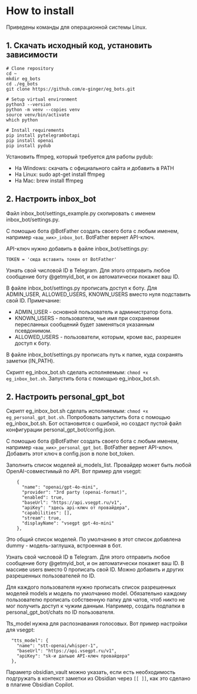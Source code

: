 # How to install
Приведены команды для операционной системы Linux.

## 1. Скачать исходный код, установить зависимости
```
# Clone repository
cd ~
mkdir eg_bots
cd ./eg_bots
git clone https://github.com/e-ginger/eg_bots.git

# Setup virtual environment
python3 --version
python -m venv --copies venv
source venv/bin/activate
which python

# Install requirements
pip install pytelegrambotapi
pip install openai
pip install pydub
```

Установить ffmpeg, который требуется для работы pydub:
- На Windows: скачать с официального сайта и добавить в PATH
- На Linux: sudo apt-get install ffmpeg
- На Mac: brew install ffmpeg


## 2. Настроить inbox_bot
Файл inbox_bot/settings_example.py скопировать с именем inbox_bot/settings.py.

С помощью бота @BotFather создать своего бота с любым именем, например `<ваш_ник>_inbox_bot`. BotFather вернет API-ключ. 

API-ключ нужно добавить в файле inbox_bot/settings.py:
```
TOKEN = 'сюда вставить токен от BotFather'
```

Узнать свой числовой ID в Telegram. Для этого отправить любое сообщение боту @getmyid_bot, и он автоматически покажет ваш ID.

В файле inbox_bot/settings.py прописать доступ к боту. Для ADMIN_USER, ALLOWED_USERS, KNOWN_USERS вместо нуля подставить свой ID.
Примечание:
- ADMIN_USER - основной пользователь и администратор бота.
- KNOWN_USERS - пользователи, чье имя при сохранении пересланных сообщений будет заменяться указанным псевдонимом.
- ALLOWED_USERS - пользователи, которым, кроме вас, разрешен доступ к боту.

В файле inbox_bot/settings.py прописать путь к папке, куда сохранять заметки (IN_PATH).

Скрипт eg_inbox_bot.sh сделать исполняемым: `chmod +x eg_inbox_bot.sh`.
Запустить бота с помощью eg_inbox_bot.sh.


## 2. Настроить personal_gpt_bot

Скрипт eg_inbox_bot.sh сделать исполняемым: `chmod +x eg_personal_gpt_bot.sh`.
Попробовать запустить бота с помощью eg_inbox_bot.sh.
Бот остановится с ошибкой, но создаст пустой файл конфигурации personal_gpt_bot/config.json.

С помощью бота @BotFather создать своего бота с любым именем, например `<ваш_ник>_personal_gpt_bot`. BotFather вернет API-ключ.
Добавить этот ключ в config.json в поле bot_token.

Заполнить список моделей ai_models_list. Провайдер может быть любой OpenAI-совместимый по API. Вот пример для vsegpt: 
```
    {
      "name": "openai/gpt-4o-mini",
      "provider": "3rd party (openai-format)",
      "enabled": true,
      "baseUrl": "https://api.vsegpt.ru/v1",
      "apiKey": "здесь api-ключ от провайдера",
      "capabilities": [],
      "stream": true,
      "displayName": "vsegpt gpt-4o-mini"
    },
```
Это общий список моделей. По умолчанию в этот список добавлена dummy - модель-заглушка, встроенная в бот.

Узнать свой числовой ID в Telegram. Для этого отправить любое сообщение боту @getmyid_bot, и он автоматически покажет ваш ID.
В массиве users вместо 0 прописать свой ID. Можно добавить и других разрешенных пользователей по ID.

Для каждого пользователя нужно прописать список разрешенных моделей models и модель по умолчанию model. 
Обязательно каждому пользователю прописать собственную папку для чатов, чтоб никто не мог получить доступ к чужим данным.
Например, создать подпапки в personal_gpt_bot/chats по ID пользователя.

Tts_model нужна для распознавания голосовых. Вот пример настройки для vsegpt:
```
  "tts_model": {
    "name": "stt-openai/whisper-1",
    "baseUrl": "https://api.vsegpt.ru/v1",
    "apiKey": "sk-и дальше API-ключ провайдера"
  },
```

Параметр obsidian_vault можно указать, если есть необходимость подгружать в контекст заметки из Obsidian через `[[ ]]`, 
как это сделано в плагине Obsidian Copilot.